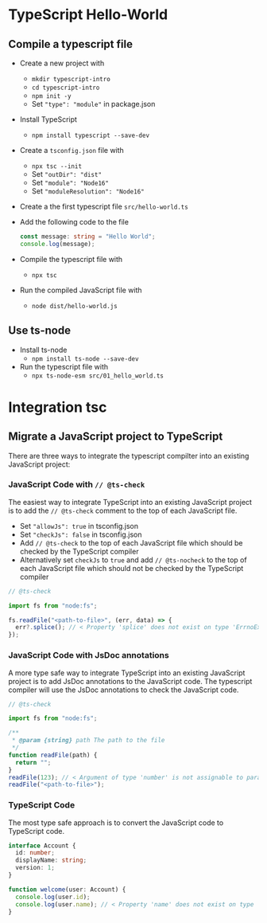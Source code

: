 # TypeScript Hello-World

## Compile a typescript file

- Create a new project with
  - `mkdir typescript-intro`
  - `cd typescript-intro`
  - `npm init -y`
  - Set `"type": "module"` in package.json
- Install TypeScript
  - `npm install typescript --save-dev`
- Create a `tsconfig.json` file with
  - `npx tsc --init`
  - Set `"outDir": "dist"`
  - Set `"module": "Node16"`
  - Set `"moduleResolution": "Node16"`
- Create a the first typescript file `src/hello-world.ts`
- Add the following code to the file

  ```typescript
  const message: string = "Hello World";
  console.log(message);
  ```

- Compile the typescript file with
  - `npx tsc`
- Run the compiled JavaScript file with
  - `node dist/hello-world.js`

## Use ts-node

- Install ts-node
  - `npm install ts-node --save-dev`
- Run the typescript file with
  - `npx ts-node-esm src/01_hello_world.ts`

# Integration tsc

## Migrate a JavaScript project to TypeScript

There are three ways to integrate the typescript compilter into an existing JavaScript project:

### JavaScript Code with `// @ts-check`

The easiest way to integrate TypeScript into an existing JavaScript project is to add the `// @ts-check` comment to the top of each JavaScript file.

- Set `"allowJs": true` in tsconfig.json
- Set `"checkJs": false` in tsconfig.json
- Add `// @ts-check` to the top of each JavaScript file which should be checked by the TypeScript compiler
- Alternatively set `checkJs` to `true` and add `// @ts-nocheck` to the top of each JavaScript file which should not be checked by the TypeScript compiler

```javascript
// @ts-check

import fs from "node:fs";

fs.readFile("<path-to-file>", (err, data) => {
  err?.splice(); // < Property 'splice' does not exist on type 'ErrnoException'.ts(2339)
});
```

### JavaScript Code with JsDoc annotations

A more type safe way to integrate TypeScript into an existing JavaScript project is to add JsDoc annotations to the JavaScript code.
The typescript compiler will use the JsDoc annotations to check the JavaScript code.

```javascript
// @ts-check

import fs from "node:fs";

/**
 * @param {string} path The path to the file
 */
function readFile(path) {
  return "";
}
readFile(123); // < Argument of type 'number' is not assignable to parameter of type 'string'.ts(2345)
readFile("<path-to-file>");
```

### TypeScript Code

The most type safe approach is to convert the JavaScript code to TypeScript code.

```typescript
interface Account {
  id: number;
  displayName: string;
  version: 1;
}

function welcome(user: Account) {
  console.log(user.id);
  console.log(user.name); // < Property 'name' does not exist on type 'Account'.ts(2339)
}
```
